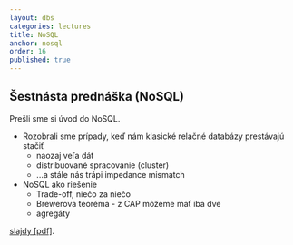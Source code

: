 ```yaml
---
layout: dbs
categories: lectures
title: NoSQL
anchor: nosql
order: 16
published: true
---
```

## Šestnásta prednáška (NoSQL)

Prešli sme si úvod do NoSQL.

* Rozobrali sme prípady, keď nám klasické relačné databázy prestávajú stačiť
  * naozaj veľa dát
  * distribuované spracovanie (cluster)
  * ...a stále nás trápi impedance mismatch
* NoSQL ako riešenie
  * Trade-off, niečo za niečo
  * Brewerova teoréma - z CAP môžeme mať iba dve
  * agregáty

[slajdy [pdf]](/lectures/files/16_NoSQL.pdf).
